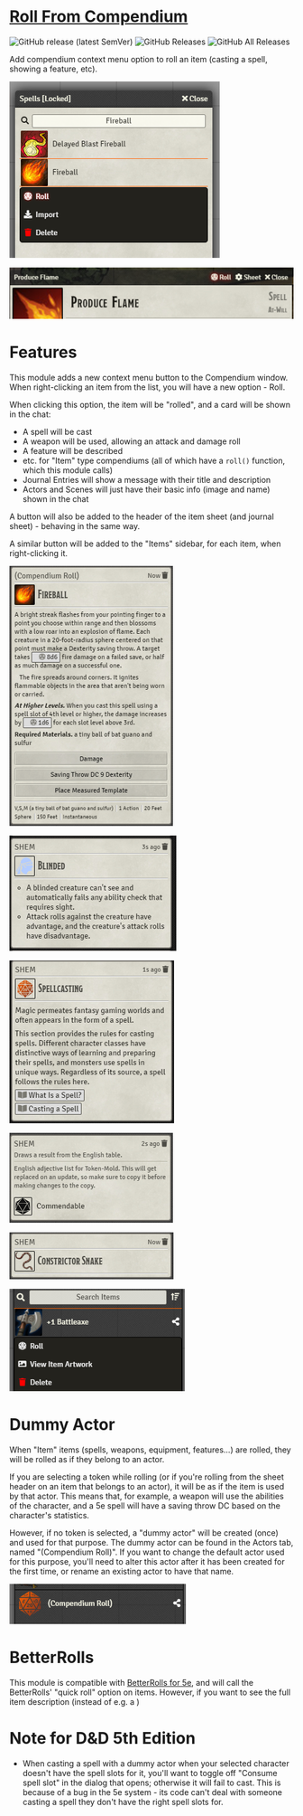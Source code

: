# [Roll From Compendium](https://foundryvtt.com/packages/roll-from-compendium/)

![GitHub release (latest SemVer)](https://img.shields.io/github/v/release/itamarcu/roll-from-compendium?style=for-the-badge) 
![GitHub Releases](https://img.shields.io/github/downloads/itamarcu/roll-from-compendium/latest/total?style=for-the-badge) 
![GitHub All Releases](https://img.shields.io/github/downloads/itamarcu/roll-from-compendium/total?style=for-the-badge&label=Downloads+total)  

Add compendium context menu option to roll an item (casting a spell, showing a feature, etc).

![](metadata/Screenshot_1.png)

![](metadata/Screenshot_7.png)

# Features

This module adds a new context menu button to the Compendium window. When right-clicking an item from the list,
you will have a new option - Roll.

When clicking this option, the item will be "rolled", and a card will be shown in the chat:
- A spell will be cast
- A weapon will be used, allowing an attack and damage roll
- A feature will be described
- etc. for "Item" type compendiums (all of which have a `roll()` function, which this module calls)
- Journal Entries will show a message with their title and description
- Actors and Scenes will just have their basic info (image and name) shown in the chat

A button will also be added to the header of the item sheet (and journal sheet) - behaving in the same way.

A similar button will be added to the "Items" sidebar, for each item, when right-clicking it.

![](metadata/Screenshot_2.png)

![](metadata/Screenshot_3.png)

![](metadata/Screenshot_4.png)

![](metadata/Screenshot_5.png)

![](metadata/Screenshot_6.png)

![](metadata/Screenshot_10.png)

# Dummy Actor
When "Item" items (spells, weapons, equipment, features...) are rolled, they will be rolled as if they belong to an actor.

If you are selecting a token while rolling (or if you're rolling from the sheet header on an item that belongs to an 
 actor), it will be as if the item is used by that actor. This means that, for example, a weapon will use the abilities 
 of the character, and a 5e spell will have a saving throw DC based on the
 character's statistics.

However, if no token is selected, a "dummy actor" will be created (once) and used for that purpose. The dummy actor can
 be found in the Actors tab, named "(Compendium Roll)". If you want to change the default actor used for this purpose,
 you'll need to alter this actor after it has been created for the first time, or rename an existing actor to have that
 name.

![](metadata/Screenshot_9.png)

# BetterRolls

This module is compatible with [BetterRolls for 5e](https://github.com/RedReign/FoundryVTT-BetterRolls5e), and will call
 the BetterRolls' "quick roll" option on items.  However, if you want to see the full item description (instead of e.g. a )

# Note for D&D 5th Edition
- When casting a spell with a dummy actor when your selected character doesn't have the spell slots for it, you'll want 
to toggle off "Consume spell slot" in the dialog that opens; otherwise it will fail to cast. This is because of a bug in
 the 5e system - its code can't deal with someone casting a spell they don't have the right spell slots for.